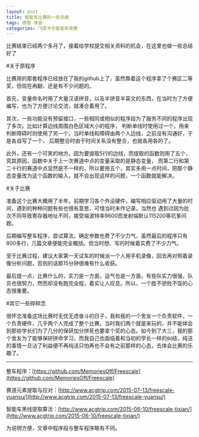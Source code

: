 ```yaml
---
layout: post
title: 智能车比赛的一些总结
tags: 感悟 体会 
categories: 飞思卡尔智能车竞赛
---
```

比赛结束已经两个多月了，接着给学校提交相关资料的机会，在这里也做一些总结好了

#关于原程序

比赛用的那套程序已经放在了我的github上了，虽然靠着这个程序拿了个赛区二等奖，但现在再翻，还是有不少问题的。

首先，变量命名时用了大量汉语拼音，以及半拼音半英文的东西，在当时为了方便编写，也为了方便讨论交流，就凑合着用了。  

其次，一些功能没有预留接口，一些相同或相似的程序段为了服务不同的程序出现了多次。比如计算边线周围白色区域大小的程序，
判断单线时使用过一个，用来判断障碍时则使用了另一个。当时单线和障碍由两个人边线，之前没有沟通好，于是各自写了一个，
后期整合时由于时间关系没有整合，也就各用各的了。

此外，还有一个可笑的地方。因为要提取5行的边线，而提取的函数则用了五个，究其原因，函数中关于上一次赛道中点的变量采取的是静态变量，
而第二行和第二十行的赛道中点显然是不一样的，所以要用五个，其实多用一点时间，把那个静态变量改为这个函数的输入，就不会出现这样的问题，一个函数就能解决。

#关于比赛

准备这个比赛大概用了半年，前期学习各个外设硬件，编写相应驱动用了大量的时间，遇到的种种问题有些也很有意思，可惜当时未作记录。当然也
遇到过因为批次不同导致寄存器地址不同，接受端波特率9600而发射端默认115200等坑爹问题。

后期编写整车程序，尝试算法，确定参数也费了不少力气，虽然最后的程序只有800多行，几篇文章便能完全概括。但当时想、写的时候着实费了不少力气。  

至于比赛过程，建议大家第一天试车的时候派一个人用手机录像，回去再对照着录像分析问题，否则的话那15分钟很难有什么收获。

最后提一点，比赛什么的，实力是一方面，运气也是一方面，有些队实力很强，队员也很努力，然而却没有跑完全程，着实让人叹息。所以，一个胜不骄败不馁的心态很重要。

#其它一些碎碎念

很怀恋准备这场比赛时无忧无虑奋斗的日子，我和我的一个舍友一个负责软件，一个负责硬件，几乎两个人完成了整个比赛。当时我们两个就是来玩的，并不能体会到那些学长们为了几分的保研加分拼死也要拿个奖的心态。如今到了大三，我的那个舍友为了能够保研拼命学习，而我自己也面临着和当初的学长一样的纠结，纯洁的事情一旦沾了利益便不再纯洁只怕再也不会有之前那样的心态，去体会比赛的乐趣了。

* * *
    
整车程序：[https://github.com/MemoriesOff/Freescale](https://github.com/MemoriesOff/Freescale)


赛道元素提取与应对：[http://www.acgtrip.com/2015-07-13/freescale-yuansu/](http://www.acgtrip.com/2015-07-13/freescale-yuansu/)

智能车黑线提取算法：[http://www.acgtrip.com/2015-06-10/freescale-tixian/](http://www.acgtrip.com/2015-06-10/freescale-tixian/)  

为说明方便，文章中程序段与整车程序略有不同。
